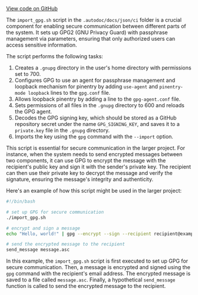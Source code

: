 [View code on GitHub](sigmastate-interpreterhttps://github.com/ScorexFoundation/sigmastate-interpreter/.autodoc/docs/json/ci)

The `import_gpg.sh` script in the `.autodoc/docs/json/ci` folder is a crucial component for enabling secure communication between different parts of the system. It sets up GPG2 (GNU Privacy Guard) with passphrase management via parameters, ensuring that only authorized users can access sensitive information.

The script performs the following tasks:

1. Creates a `.gnupg` directory in the user's home directory with permissions set to 700.
2. Configures GPG to use an agent for passphrase management and loopback mechanism for pinentry by adding `use-agent` and `pinentry-mode loopback` lines to the `gpg.conf` file.
3. Allows loopback pinentry by adding a line to the `gpg-agent.conf` file.
4. Sets permissions of all files in the `.gnupg` directory to 600 and reloads the GPG agent.
5. Decodes the GPG signing key, which should be stored as a GitHub repository secret under the name `GPG_SIGNING_KEY`, and saves it to a `private.key` file in the `.gnupg` directory.
6. Imports the key using the `gpg` command with the `--import` option.

This script is essential for secure communication in the larger project. For instance, when the system needs to send encrypted messages between two components, it can use GPG to encrypt the message with the recipient's public key and sign it with the sender's private key. The recipient can then use their private key to decrypt the message and verify the signature, ensuring the message's integrity and authenticity.

Here's an example of how this script might be used in the larger project:

```bash
#!/bin/bash

# set up GPG for secure communication
./import_gpg.sh

# encrypt and sign a message
echo "Hello, world!" | gpg --encrypt --sign --recipient recipient@example.com --armor > message.asc

# send the encrypted message to the recipient
send_message message.asc
```

In this example, the `import_gpg.sh` script is first executed to set up GPG for secure communication. Then, a message is encrypted and signed using the `gpg` command with the recipient's email address. The encrypted message is saved to a file called `message.asc`. Finally, a hypothetical `send_message` function is called to send the encrypted message to the recipient.
